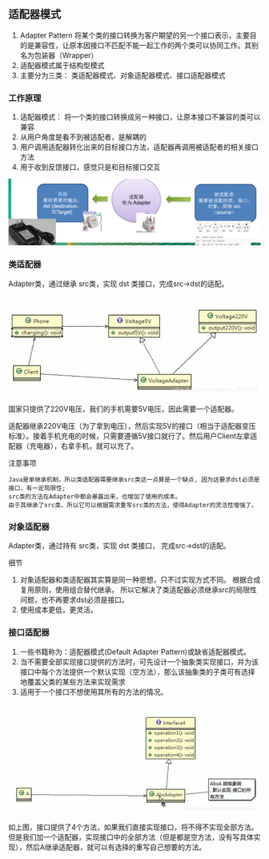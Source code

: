 ## 适配器模式

1. Adapter Pattern 将某个类的接口转换为客户期望的另一个接口表示，主要目的是兼容性，让原本因接口不匹配不能一起工作的两个类可以协同工作。其别名为包装器（Wrapper）
2. 适配器模式属于结构型模式
3. 主要分为三类： 类适配器模式、对象适配器模式、接口适配器模式

### 工作原理
1. 适配器模式： 将一个类的接口转换成另一种接口，让原本接口不兼容的类可以兼容
2. 从用户角度是看不到被适配者，是解耦的
3. 用户调用适配器转化出来的目标接口方法，适配器再调用被适配者的相关接口方法
4. 用于收到反馈接口，感觉只是和目标接口交互

![](../../img/适配器模式原理.png)

### 类适配器

Adapter类，通过继承 src类，实现 dst 类接口，完成src->dst的适配。

![](../../img/类适配器.png)


国家只提供了220V电压，我们的手机需要5V电压，因此需要一个适配器。

适配器继承220V电压（为了拿到电压），然后实现5V的接口（相当于适配器变压标准）。接着手机充电的时候，只需要遵循5V接口就行了。然后用户Client左拿适配器（充电器），右拿手机，就可以充了。

注意事项

    Java是单继承机制，所以类适配器需要继承src类这一点算是一个缺点, 因为这要求dst必须是接口，有一定局限性;
    src类的方法在Adapter中都会暴露出来，也增加了使用的成本。
    由于其继承了src类，所以它可以根据需求重写src类的方法，使得Adapter的灵活性增强了。

### 对象适配器
Adapter类，通过持有 src类，实现 dst 类接口， 完成src->dst的适配。

细节

1. 对象适配器和类适配器其实算是同一种思想，只不过实现方式不同。 根据合成复用原则，使用组合替代继承， 所以它解决了类适配器必须继承src的局限性问题，也不再要求dst必须是接口。
2. 使用成本更低，更灵活。

### 接口适配器

1. 一些书籍称为：适配器模式(Default Adapter Pattern)或缺省适配器模式。
2. 当不需要全部实现接口提供的方法时，可先设计一个抽象类实现接口，并为该接口中每个方法提供一个默认实现（空方法），那么该抽象类的子类可有选择地覆盖父类的某些方法来实现需求
3. 适用于一个接口不想使用其所有的方法的情况。

![](../../img/接口适配器.png)

如上图，接口提供了4个方法，如果我们直接实现接口，将不得不实现全部方法。但是我们加一个适配器，实现接口中的全部方法（但是都是空方法，没有写具体实现），然后A继承适配器，就可以有选择的重写自己想要的方法。